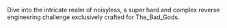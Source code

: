Dive into the intricate realm of noisyless, a super hard and complex reverse engineering challenge exclusively crafted for The_Bad_Gods.
